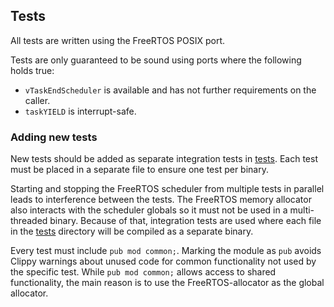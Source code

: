 ## Tests

All tests are written using the FreeRTOS POSIX port.

Tests are only guaranteed to be sound using ports where the following holds true:

- `vTaskEndScheduler` is available and has not further requirements on the caller.
- `taskYIELD` is interrupt-safe.

### Adding new tests

New tests should be added as separate integration tests in [tests](tests).
Each test must be placed in a separate file to ensure one test per binary.

Starting and stopping the FreeRTOS scheduler from multiple tests in parallel leads to interference between the tests.
The FreeRTOS memory allocator also interacts with the scheduler globals so it must not be used in a multi-threaded binary.
Because of that, integration tests are used where each file in the [tests](tests) directory will be compiled as a separate binary.

Every test must include `pub mod common;`.
Marking the module as `pub` avoids Clippy warnings about unused code for common functionality not used by the specific test.
While `pub mod common;` allows access to shared functionality, the main reason is to use the FreeRTOS-allocator as the global allocator.
